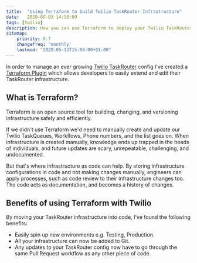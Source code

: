 ```yaml
---
title:  "Using Terraform to build Twilio TaskRouter Infrastructure"
date:   2020-05-03 14:30:00
tags: [twilio]
description: How you can use Terraform to deploy your Twilio TaskRouter config
sitemap:
    priority: 0.7
    changefreq: 'monthly'
    lastmod: "2020-05-13T15:00:00+01:00"
---
```


In order to manage an ever growing [Twilio TaskRouter](https://www.twilio.com/taskrouter)
config I've created a [Terraform Plugin](https://github.com/joshhornby/terraform-provider-twiliotaskrouter) which allows
developers to easily extend and edit their TaskRouter infrastructure.

## What is Terraform?

Terraform is an open source tool for building, changing, and versioning infrastructure safely and efficiently. 

If we didn't use Terraform we'd need to manually create and update our Twilio TaskQueues, Workflows, Phone numbers, and the list goes on. When infrastructure is created manually, knowledge ends up trapped in the heads of individuals, and future updates are scary, unrepeatable, challenging, and undocumented.

But that's where infrastructure as code can help. By storing infrastructure configurations in code and not making changes manually, engineers can apply processes, such as code review to their infrastructure changes too. The code acts as documentation, and becomes a history of changes.

## Benefits of using Terraform with Twilio

By moving your TaskRouter infrastructure into code, I've found the following benefits:

- Easily spin up new environments e.g. Testing, Production.
- All your infrastructure can now be added to Git.
- Any updates to your TaskRouter config now have to go through the same Pull Request workflow as any other piece of code.
